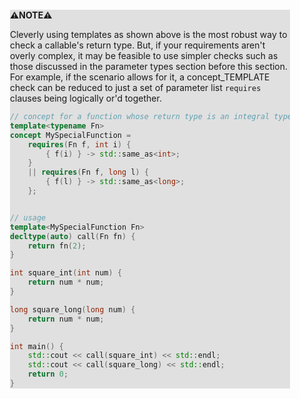 <div style="margin:2em; background-color: #e0e0e0;">

<strong>⚠️NOTE️️️⚠️</strong>

Cleverly using templates as shown above is the most robust way to check a callable's return type. But, if your requirements aren't overly complex, it may be feasible to use simpler checks such as those discussed in the parameter types section before this section. For example, if the scenario allows for it, a concept_TEMPLATE check can be reduced to just a set of parameter list `requires` clauses being logically or'd together.

```c++
// concept for a function whose return type is an integral type
template<typename Fn>
concept MySpecialFunction =
    requires(Fn f, int i) {
        { f(i) } -> std::same_as<int>;
    }
    || requires(Fn f, long l) {
        { f(l) } -> std::same_as<long>;
    };


// usage
template<MySpecialFunction Fn>
decltype(auto) call(Fn fn) {
    return fn(2);
}

int square_int(int num) {
    return num * num;
}

long square_long(long num) {
    return num * num;
}

int main() {
    std::cout << call(square_int) << std::endl;
    std::cout << call(square_long) << std::endl;
    return 0;
}
```
</div>


